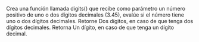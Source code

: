 Crea una función llamada digits() que recibe como parámetro un número positivo de uno o dos dígitos decimales (3.45), evalúe si el número tiene uno o dos dígitos decimales.
Retorne Dos dígitos, en caso de que tenga dos dígitos decimales.
Retorna Un dígito, en caso de que tenga un dígito decimal.
